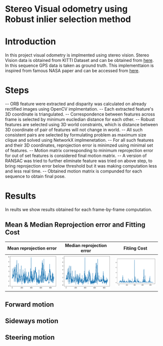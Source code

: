 # Stereo Visual odometry using Robust inlier selection method

# Introduction
In this project visual odometry is implmented using stereo vision. Stereo Vision data is obtained from KITTI Dataset and can be obtained from [here](http://www.cvlibs.net/datasets/kitti/raw_data.php). In this sequence GPS data is taken as ground truth. This implementtaion is inspired from famous NASA paper and can be accessed from [here](https://www-robotics.jpl.nasa.gov/publications/Andrew_Howard/howard_iros08_visodom.pdf).

# Steps
-- ORB feature were extracted and disparity was calculated on already rectified images using OpenCV implmentation.
-- Each extracted feature's 3D coordinate is triangulated.
-- Correspondence between features across frame is selected by minimum eucledian distance for each other.
-- Robust features are selected using 3D world constraints, which is distance between 3D coordinate of pair of features will not change in world.
-- All such consistent pairs are selected by formulating problem as maximum size clique and solved using NetworkX implmenetation.
-- For all such features and their 3D coordinates, reprojection error is minimzed using minimal set of features.
-- Motion matrix corresponding to minimum reprojection error for out of set features is considered final motion matrix.
-- A version of RANSAC was tried to further eliminate feature was tried on above step, to bring reprojection error below threshold but it was making computation less and less real time.
-- Obtained motion matrix is compunded for each sequence to obtain final pose.
# Results
In reults we show results obtained for each frame-by-frame computation.
## Mean & Median Reprojection error and Fitting Cost

| Mean reprojection error | Median reprojection error | Fitiing Cost |
:-----:|:------:|:------:
![](https://github.com/Ayush-Learner/Data-Science-ML-Practice/blob/master/Stereo%20Visual%20Odometry/Images/mean%20reprojection%20error.png)|![](https://github.com/Ayush-Learner/Data-Science-ML-Practice/blob/master/Stereo%20Visual%20Odometry/Images/median%20reprojection%20error.png)|![](https://github.com/Ayush-Learner/Data-Science-ML-Practice/blob/master/Stereo%20Visual%20Odometry/Images/fittinng%20cost.png)

## Forward motion
## Sideways motion
## Steering motion
